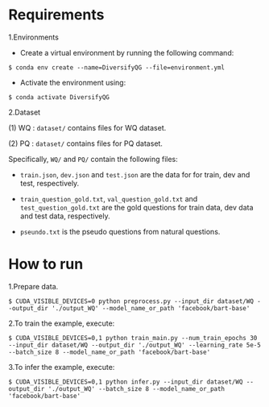 Requirements
====
1.Environments
* Create a virtual environment by running the following command:
```
$ conda env create --name=DiversifyQG --file=environment.yml
```
* Activate the environment using:
```
$ conda activate DiversifyQG
```
2.Dataset

(1) WQ : `dataset/` contains files for WQ dataset.

(2) PQ : `dataset/` contains files for PQ dataset.

Specifically, `WQ/` and `PQ/` contain the following files:
* `train.json`, `dev.json` and `test.json` are the data for for train, dev and test, respectively.

* `train_question_gold.txt`, `val_question_gold.txt` and `test_question_gold.txt` are the gold questions for train data, dev data and test data, respectively. 

* `pseundo.txt` is the pseudo questions from natural questions.

How to run 
====
1.Prepare data.
```
$ CUDA_VISIBLE_DEVICES=0 python preprocess.py --input_dir dataset/WQ --output_dir './output_WQ' --model_name_or_path 'facebook/bart-base'
```
2.To train the example, execute:
```
$ CUDA_VISIBLE_DEVICES=0,1 python train_main.py --num_train_epochs 30 --input_dir dataset/WQ --output_dir './output_WQ' --learning_rate 5e-5 --batch_size 8 --model_name_or_path 'facebook/bart-base'
```
3.To infer the example, execute:
```
$ CUDA_VISIBLE_DEVICES=0,1 python infer.py --input_dir dataset/WQ --output_dir './output_WQ' --batch_size 8 --model_name_or_path 'facebook/bart-base'
```
